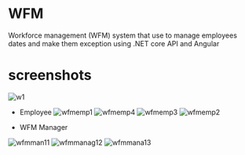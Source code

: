 # WFM 
Workforce management (WFM) system that use to manage employees dates and make them exception using .NET core API and Angular
# screenshots
![w1](https://user-images.githubusercontent.com/57669085/226918371-7ae4a75c-638f-46a6-9339-4315bb3cbd47.PNG)
- Employee
![wfmemp1](https://user-images.githubusercontent.com/57669085/231165314-3042c1f6-dbdf-4fd8-8198-0d27f49b031f.PNG)
![wfmemp4](https://user-images.githubusercontent.com/57669085/231165354-d4203b5a-dc9b-4975-b940-c4a994d552bb.PNG)
![wfmemp3](https://user-images.githubusercontent.com/57669085/231165355-5e3d9292-4e29-4a96-8bbf-cadf5b3ab4c5.PNG)
![wfmemp2](https://user-images.githubusercontent.com/57669085/231165359-43cf25c2-78b1-4c42-91f3-bf7695f11f2c.PNG)

- WFM Manager


![wfmman11](https://user-images.githubusercontent.com/57669085/231483345-37017186-f408-420b-8fdb-16866a5de99b.PNG)
![wfmmanag12](https://user-images.githubusercontent.com/57669085/231483418-fb38f8ef-b32e-416e-a0f6-2d16ac78e175.PNG)
![wfmmana13](https://user-images.githubusercontent.com/57669085/231483428-0cab7734-d252-46e2-a145-d777e0664130.PNG)
